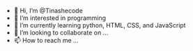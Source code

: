 - 👋 Hi, I’m @Tinashecode
- 👀 I’m interested in programming
- 🌱 I’m currently learning python, HTML, CSS, and JavaScript
- 💞️ I’m looking to collaborate on ...
- 📫 How to reach me ...

<!---
Tinashecode/Tinashecode is a ✨ special ✨ repository because its `README.md` (this file) appears on your GitHub profile.
You can click the Preview link to take a look at your changes.
--->
